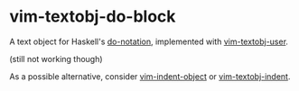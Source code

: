 # vim-textobj-do-block

A text object for Haskell's [do-notation](https://en.wikibooks.org/wiki/Haskell/do_notation), implemented with [vim-textobj-user](https://github.com/kana/vim-textobj-user).

(still not working though)

As a possible alternative, consider [vim-indent-object](https://github.com/michaeljsmith/vim-indent-object) or [vim-textobj-indent](https://github.com/kana/vim-textobj-user/wiki).

